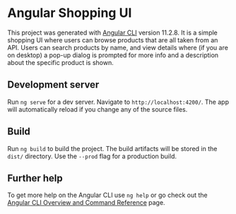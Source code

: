 # Angular Shopping UI

This project was generated with [Angular CLI](https://github.com/angular/angular-cli) version 11.2.8.
It is a simple shopping UI where users can browse products that are all taken from an API. Users can search products by name, and view details where (if you are on desktop) a pop-up dialog is prompted for more info and a description about the specific product is shown.

## Development server

Run `ng serve` for a dev server. Navigate to `http://localhost:4200/`. The app will automatically reload if you change any of the source files.

## Build

Run `ng build` to build the project. The build artifacts will be stored in the `dist/` directory. Use the `--prod` flag for a production build.


## Further help

To get more help on the Angular CLI use `ng help` or go check out the [Angular CLI Overview and Command Reference](https://angular.io/cli) page.
